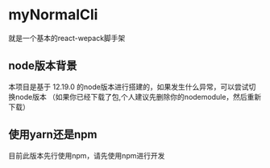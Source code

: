 # myNormalCli
就是一个基本的react-wepack脚手架
## node版本背景
本项目是基于 12.19.0 的node版本进行搭建的，如果发生什么异常，可以尝试切换node版本
（如果你已经下载了包,个人建议先删除你的nodemodule，然后重新下载）
## 使用yarn还是npm
目前此版本先行使用npm，请先使用npm进行开发